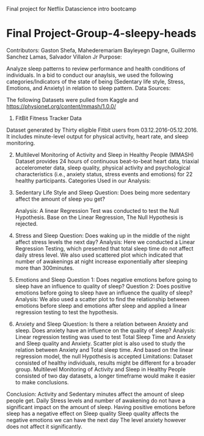 Final project for Netflix Datascience intro bootcamp
# Final Project-Group-4-sleepy-heads
Contributors: Gaston Shefa, Mahederemariam Bayleyegn Dagne, Guillermo Sanchez Lamas, Salvador Villalon Jr
Purpose: 

Analyze sleep patterns to review performance and health conditions of individuals. In a bid to conduct our anaylsis, we used the following categories/Indicators of the state of being (Sedentary life style, Stress, Emotions, and Anxiety) in relation to sleep pattern. 
Data Sources: 

The following Datasets were pulled from Kaggle and https://physionet.org/content/mmash/1.0.0/ 
1. FitBit Fitness Tracker Data

Dataset generated by Thirty eligible Fitbit users from 03.12.2016-05.12.2016. It includes minute-level output for physical activity, heart rate, and sleep monitoring.

2. Multilevel Monitoring of Activity and Sleep in Healthy People (MMASH)
Dataset provides 24 hours of continuous beat-to-beat heart data, triaxial accelerometer data, sleep quality, physical activity and psychological characteristics (i.e., anxiety status, stress events and emotions) for 22 healthy participants.
Categories Used in our Analysis:

1. Sedentary Life Style and Sleep 
        Question: Does being more sedentary affect the amount of sleep you get?

    Analysis: 
        A linear Regression Test was conducted to test the Null Hypothesis. Base on the Linear Regression, The Null Hypothesis is rejected. 
2. Stress and Sleep
        Question: Does waking up in the middle of the night affect stress levels the next day?
    Analysis: 
        Here we conducted a Linear Regression Testing, which presented that total sleep time do not affect daily stress level. 
        We also used scattered plot which indicated that number of awakenings at night increase exponentially after sleeping more than 300minutes. 
3. Emotions and Sleep 
        Question 1: Does negative emotions before going to sleep have an influence to quality of sleep?
        Question 2: Does positive emotions before going to sleep have an influence the quality of sleep?
    Analysis: 
        We also used a scatter plot to find the relationship between emotions before sleep and emotions after sleep and applied a linear regression testing to test the hypothesis. 

4. Anxiety and Sleep 
        Qiuestion: Is there a relation between Anxiety and sleep. Does anxiety have an influence on the quality of sleep? 
    Analysis: 
        Linear regression testing was used to test Total Sleep Time and Anxiety and Sleep quality and Anxiety. Scatter plot is also used to study the relation between Anxiety and Total sleep time. And based on the linear regression model, the null Hypothesis is accepted
Limitations: 
        Dataset consisted of healthy individuals, results might be different  for a broader group.
        Multilevel Monitoring of Activity and Sleep in Healthy People consisted of two day datasets, a longer timeframe would make it easier to make conclusions.

Conclusion: 
        Activity and Sedentary minutes affect the amount of sleep people get.
        Daily Stress levels and number of awakening do not have a significant impact on the amount of sleep.
        Having positive emotions before sleep has a negative effect on Sleep quality
        Sleep quality affects the negative emotions we can have the next day
        The level anxiety however does not affect it significantly.




